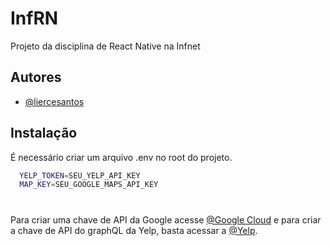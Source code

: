 
# InfRN

Projeto da disciplina de React Native na Infnet




## Autores

- [@liercesantos](https://www.github.com/liercesantos)




## Instalação

É necessário criar um arquivo .env no root do projeto.

```bash
  YELP_TOKEN=SEU_YELP_API_KEY
  MAP_KEY=SEU_GOOGLE_MAPS_API_KEY
```
# 
Para criar uma chave de API da Google acesse [@Google Cloud](https://console.cloud.google.com/google/maps-apis/credentials) e para criar a chave de API do graphQL da Yelp, basta acessar a [@Yelp](https://www.yelp.com/developers/v3/manage_app).